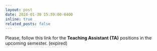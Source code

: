 ```yaml
---
layout: post
date: 2024-01-30 15:59:00-0400
inline: true
related_posts: false
---
```


Please, follow this link for the **Teaching Assistant (TA)** positions in the upcoming semester. (expired)
